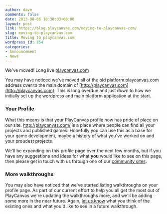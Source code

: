 ```yaml
---
author: dave
comments: false
date: 2013-08-06 10:30:03+00:00
layout: post
link: https://blog.playcanvas.com/moving-to-playcanvas-com/
slug: moving-to-playcanvas-com
title: Moving to playcanvas.com
wordpress_id: 854
categories:
- Announcement
- News
---
```


We've moved! Long live [playcanvas.com](http://playcanvas.com)

You may have noticed we've moved all of the old platform.playcanvas.com address over to the main domain of [http://playcanvas.com](http://playcanvas.com). This is long overdue and just down to how we initially set up the wordpress and main platform application at the start.



### Your Profile



What this means is that your PlayCanvas profile now has pride of place on our site. http://playcanvas.com/ is a place where people can find all your projects and published games. Hopefully you can use this as a base for your game development, maybe a history of what you've worked on and your proudest projects. 

We'll be expanding on this profile page over the next few months, but if you have any suggestions and ideas for what **you** would like to see on this page, then please get in touch with us through one of our [community sites](http://playcanvas.com/community).



### More walkthroughs



You may also have noticed that we've started listing walkthroughs on your profile page. As part of our current effort to help you all get the most out of PlayCanvas we're updating the walkthroughs more, and we'll be adding some more in the near future. Again, [let us know](http://playcanvas.com/community) what you think of the existing ones and what you'd like to see in a future walkthrough.

